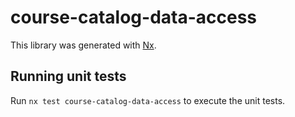 # course-catalog-data-access

This library was generated with [Nx](https://nx.dev).

## Running unit tests

Run `nx test course-catalog-data-access` to execute the unit tests.
